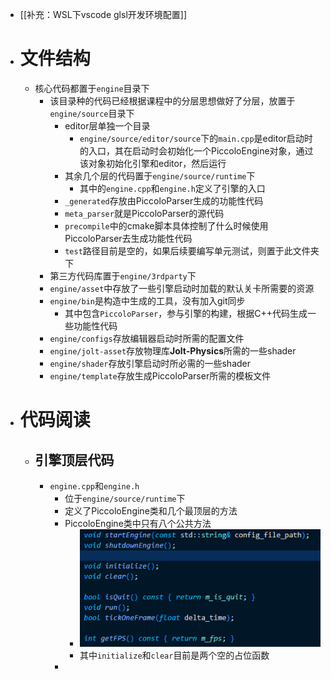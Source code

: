 - [[补充：WSL下vscode glsl开发环境配置]]
- # 文件结构
	- 核心代码都置于``engine``目录下
		- 该目录种的代码已经根据课程中的分层思想做好了分层，放置于`engine/source`目录下
			- editor层单独一个目录
				- `engine/source/editor/source`下的`main.cpp`是editor启动时的入口，其在启动时会初始化一个PiccoloEngine对象，通过该对象初始化引擎和editor，然后运行
			- 其余几个层的代码置于``engine/source/runtime``下
				- 其中的``engine.cpp``和``engine.h``定义了引擎的入口
			- ``_generated``存放由PiccoloParser生成的功能性代码
			- ``meta_parser``就是PiccoloParser的源代码
			- `precompile`中的cmake脚本具体控制了什么时候使用PiccoloParser去生成功能性代码
			- `test`路径目前是空的，如果后续要编写单元测试，则置于此文件夹下
		- 第三方代码库置于`engine/3rdparty`下
		- ``engine/asset``中存放了一些引擎启动时加载的默认关卡所需要的资源
		- `engine/bin`是构造中生成的工具，没有加入git同步
			- 其中包含`PiccoloParser`，参与引擎的构建，根据C++代码生成一些功能性代码
		- ``engine/configs``存放编辑器启动时所需的配置文件
		- `engine/jolt-asset`存放物理库**Jolt-Physics**所需的一些shader
		- `engine/shader`存放引擎启动时所必需的一些shader
		- `engine/template`存放生成PiccoloParser所需的模板文件
- # 代码阅读
	- ## 引擎顶层代码
		- ``engine.cpp``和``engine.h``
			- 位于``engine/source/runtime``下
			- 定义了PiccoloEngine类和几个最顶层的方法
			- PiccoloEngine类中只有八个公共方法
				- ![image.png](../assets/image_1709726264722_0.png)
				- 其中`initialize`和`clear`目前是两个空的占位函数
			-